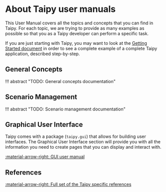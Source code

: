 # About Taipy user manuals

This User Manual covers all the topics and concepts that you can find in Taipy.
For each topic, we are trying to provide as many examples as possible so that
you as a Taipy developer can perform a specific task.

If you are just starting with Taipy, you may want to look at the [Getting Started document](/../getting_started/installation.md)
in order to see a complete example of a complete Taipy application, described step-by-step.

## General Concepts

!!! abstract "TODO: General concepts documentation"

## Scenario Management

!!! abstract "TODO: Scenario management documentation"

## Graphical User Interface

Taipy comes with a package (`taipy.gui`) that allows for building user interfaces. The
Graphical User Interface section will provide you with all the information
you need to create pages that you can display and interact with.

[:material-arrow-right: GUI user manual](gui/user.md)

## References

[:material-arrow-right: Full set of the Taipy specific references](/manuals/reference)

